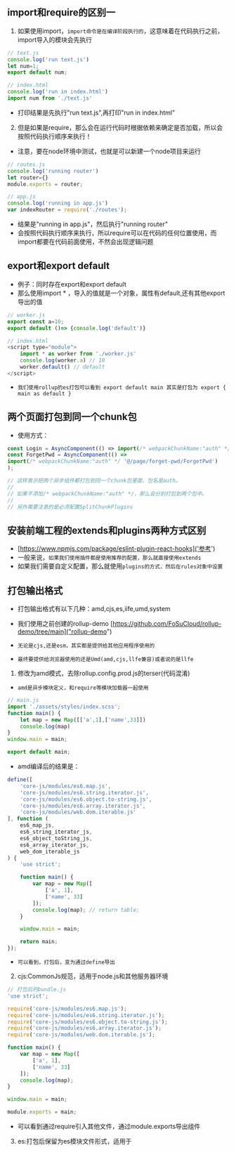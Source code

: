 ## import和require的区别一
1. 如果使用import，`import命令是在编译阶段执行的`，这意味着在代码执行之前，import导入的模块会先执行
```javascript
// text.js
console.log('run text.js')
let num=1;
export default num;

// index.html
console.log('run in index.html')
import num from './text.js'
```
* 打印结果是先执行"run text.js",再打印"run in index.html"
2. 但是如果是require，那么会在运行代码时根据依赖来确定是否加载，所以会按照代码执行顺序来执行！
* 注意，要在node环境中测试，也就是可以新建一个node项目来运行
```javascript
// routes.js
console.log('running router')
let router={}
module.exports = router;

// app.js
console.log('running in app.js')
var indexRouter = require('./routes');
```
* 结果是"running in app.js"，然后执行"running router"
* 会按照代码执行顺序来执行，所以require可以在代码的任何位置使用，而import都要在代码前面使用，不然会出现逻辑问题

## export和export default
* 例子：同时存在export和export default
* 那么使用import * ，导入的值就是一个对象，属性有default,还有其他export导出的值
```javascript
// worker.js
export const a=10;
export default ()=> {console.log('default')}

// index.html
<script type="module">
    import * as worker from './worker.js'
    console.log(worker.a) // 10
    worker.default() // default
</script>
```
* `我们使用rollup的es打包可以看到 export default main 其实是打包为 export { main as default }`

## 两个页面打包到同一个chunk包
* 使用方式：
```javascript
const Login = AsyncComponent(() => import(/* webpackChunkName:"auth" */ '@/page/login/Login'));
const ForgetPwd = AsyncComponent(() =>
import(/* webpackChunkName:"auth" */ '@/page/forget-pwd/ForgetPwd')
);

// 这样表示把两个异步组件都打包到同一个chunk包里面，包名是auth。
//
// 如果不添加/* webpackChunkName:"auth" */，那么会分别打包到两个包中。
//
// 另外需要注意的是必须配置SplitChunkPlugins
```

## 安装前端工程的extends和plugins两种方式区别
* [https://www.npmjs.com/package/eslint-plugin-react-hooks]('参考')
* 一般来说，`如果我们使用插件都是使用推荐的配置，那么就直接使用extends`
* 如果我们需要自定义配置，那么就使用`plugins的方式，然后在rules对象中设置`

## 打包输出格式
* 打包输出格式有以下几种：amd,cjs,es,iife,umd,system
* 我们使用之前创建的rollup-demo [https://github.com/FoSuCloud/rollup-demo/tree/main]("rollup-demo")

* `无论是cjs,还是esm，其实都是提供给其他应用程序使用的`
* `最终要提供给浏览器使用的还是Umd(amd,cjs,llfe兼容)或者说的是llfe`


1. 修改为amd模式，去除rollup.config.prod.js的terser(代码混淆)
* `amd是异步模块定义，和require等模块加载器一起使用`
```javascript
// main.js
import './assets/styles/index.scss';
function main() {
    let map = new Map([['a',1],['name',33]])
    console.log(map)
}
window.main = main;

export default main;
```
* amd编译后的结果是：
```javascript
define([
    'core-js/modules/es6.map.js',
    'core-js/modules/es6.string.iterator.js',
    'core-js/modules/es6.object.to-string.js',
    'core-js/modules/es6.array.iterator.js',
    'core-js/modules/web.dom.iterable.js'
], function (
    es6_map_js,
    es6_string_iterator_js,
    es6_object_toString_js,
    es6_array_iterator_js,
    web_dom_iterable_js
) {
    'use strict';

    function main() {
        var map = new Map([
            ['a', 1],
            ['name', 33]
        ]);
        console.log(map); // return table;
    }

    window.main = main;

    return main;
});
```
* `可以看到，打包后，变为通过define导出`

2. cjs:CommonJs规范，适用于node.js和其他服务器环境
```javascript
// 打包后的bundle.js
'use strict';

require('core-js/modules/es6.map.js');
require('core-js/modules/es6.string.iterator.js');
require('core-js/modules/es6.object.to-string.js');
require('core-js/modules/es6.array.iterator.js');
require('core-js/modules/web.dom.iterable.js');

function main() {
    var map = new Map([
        ['a', 1],
        ['name', 33]
    ]);
    console.log(map);
}

window.main = main;

module.exports = main;

```
* 可以看到通过require引入其他文件，通过module.exports导出组件

3. es:打包后保留为es模块文件形式，适用于<script type="module">中
* 别名：esm,module
```javascript
import 'core-js/modules/es6.map.js';
import 'core-js/modules/es6.string.iterator.js';
import 'core-js/modules/es6.object.to-string.js';
import 'core-js/modules/es6.array.iterator.js';
import 'core-js/modules/web.dom.iterable.js';

function main() {
    var map = new Map([
        ['a', 1],
        ['name', 33]
    ]);
    console.log(map);
}

window.main = main;

export { main as default };
```
* `可以看到除了引入polyfill之外，export default是通过 export { main as default} 来实现的！`

4. iife,`其实就是打包为立即执行函数的形式！这种形式一般用来创建一个包`
```javascript
var bundle = (function () {
    'use strict';

    function main() {
        var map = new Map([
            ['a', 1],
            ['name', 33]
        ]);
        console.log(map);
    }

    window.main = main;

    return main;
})();

```
* `虽然被转换为立即执行函数，但是还是被复制给文件名称这个变量了`

5. umd:通用模块定义，是js前后端跨平台的模块化方案
1）如果有全局define方法，就定义为amd模块
2）如果有全局exports方法，就定义成Commonjs模块(cjs)
3) 如果不是以上两种，那么就定义为iife模块
* `其实就是amd和cjs规范都可以使用，也就是两种规范的形式都导出了，所以一份代码可以在浏览器环境使用，也可以在node环境使用`
```javascript
(function (global, factory) {
    typeof exports === 'object' && typeof module !== 'undefined'
        ? (module.exports = factory(
              require('core-js/modules/es6.map.js'),
              require('core-js/modules/es6.string.iterator.js'),
              require('core-js/modules/es6.object.to-string.js'),
              require('core-js/modules/es6.array.iterator.js'),
              require('core-js/modules/web.dom.iterable.js')
          ))
        : typeof define === 'function' && define.amd
        ? define(
              [
                  'core-js/modules/es6.map.js',
                  'core-js/modules/es6.string.iterator.js',
                  'core-js/modules/es6.object.to-string.js',
                  'core-js/modules/es6.array.iterator.js',
                  'core-js/modules/web.dom.iterable.js'
              ],
              factory
          )
        : ((global = typeof globalThis !== 'undefined' ? globalThis : global || self),
          (global.bundle = factory()));
})(this, function () {
    'use strict';

    function main() {
        var map = new Map([
            ['a', 1],
            ['name', 33]
        ]);
        console.log(map);
    }

    window.main = main;

    return main;
});
```

